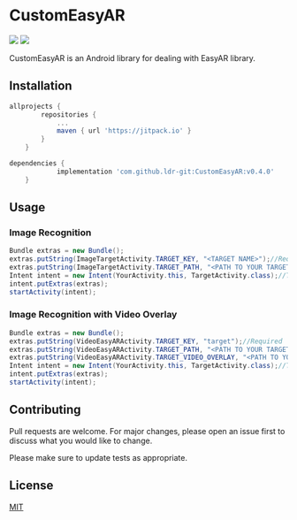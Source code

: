 # CustomEasyAR

[![](https://jitpack.io/v/ldr-git/CustomEasyAR.svg)](https://jitpack.io/#ldr-git/CustomEasyAR) [![](https://img.shields.io/github/issues/ldr-git/CustomEasyAR)](https://github.com/ldr-git/CustomEasyAR/issues)

CustomEasyAR is an Android library for dealing with EasyAR library.

## Installation

```gradle
allprojects {
		repositories {
			...
			maven { url 'https://jitpack.io' }
		}
	}
```

```gradle
dependencies {
	        implementation 'com.github.ldr-git:CustomEasyAR:v0.4.0'
	}
```

## Usage

### Image Recognition
```java
Bundle extras = new Bundle();
extras.putString(ImageTargetActivity.TARGET_KEY, "<TARGET NAME>");//Required
extras.putString(ImageTargetActivity.TARGET_PATH, "<PATH TO YOUR TARGET>");//Required
Intent intent = new Intent(YourActivity.this, TargetActivity.class);//TargetActivity is extending ImageTargetActivity
intent.putExtras(extras);
startActivity(intent);
```

### Image Recognition with Video Overlay
```java
Bundle extras = new Bundle();
extras.putString(VideoEasyARActivity.TARGET_KEY, "target");//Required
extras.putString(VideoEasyARActivity.TARGET_PATH, "<PATH TO YOUR TARGET>");//Required
extras.putString(VideoEasyARActivity.TARGET_VIDEO_OVERLAY, "<PATH TO YOUR TARGET OVERLAY VIDEO>");//Required
Intent intent = new Intent(YourActivity.this, TargetActivity.class);//TargetActivity is extending VideoTargetActivity
intent.putExtras(extras);
startActivity(intent);
```

## Contributing
Pull requests are welcome. For major changes, please open an issue first to discuss what you would like to change.

Please make sure to update tests as appropriate.

## License
[MIT](https://choosealicense.com/licenses/mit/)
